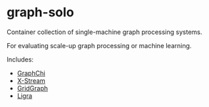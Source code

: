 # graph-solo

Container collection of single-machine graph processing systems.

For evaluating scale-up graph processing or machine learning.

Includes:

* [GraphChi](https://github.com/GraphChi/graphchi-cpp)
* [X-Stream](https://github.com/epfl-labos/x-stream)
* [GridGraph](https://github.com/thu-pacman/GridGraph)
* [Ligra](https://github.com/jshun/ligra)

